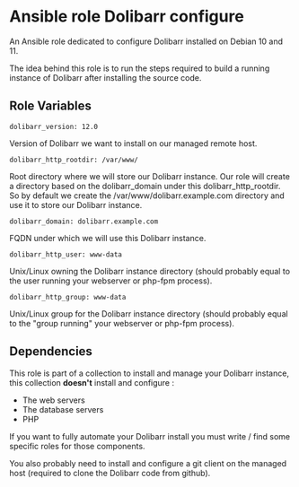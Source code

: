 # Ansible role Dolibarr configure

An Ansible role dedicated to configure Dolibarr installed on Debian 10 and 11. 

The idea behind this role is to run the steps required to build a running 
instance of Dolibarr after installing the source code.

## Role Variables

    dolibarr_version: 12.0

Version of Dolibarr we want to install on our managed remote host.

    dolibarr_http_rootdir: /var/www/

Root directory where we will store our Dolibarr instance. Our role will create
a directory based on the dolibarr_domain under this dolibarr_http_rootdir. So 
by default we create the /var/www/dolibarr.example.com directory and use it to
store our Dolibarr instance.

    dolibarr_domain: dolibarr.example.com

FQDN under which we will use this Dolibarr instance.

    dolibarr_http_user: www-data

Unix/Linux owning the Dolibarr instance directory (should probably equal to the
user running your webserver or php-fpm process).

    dolibarr_http_group: www-data

Unix/Linux group for the Dolibarr instance directory (should probably equal to 
the "group running" your webserver or php-fpm process).

## Dependencies
This role is part of a collection to install and manage your Dolibarr instance,
this collection **doesn't** install and configure :
  - The web  servers
  - The database servers
  - PHP

If you want to fully automate your Dolibarr install you must write / find some 
specific roles for those components.

You also probably need to install and configure a git client on the managed
host (required to clone the Dolibarr code from github).
